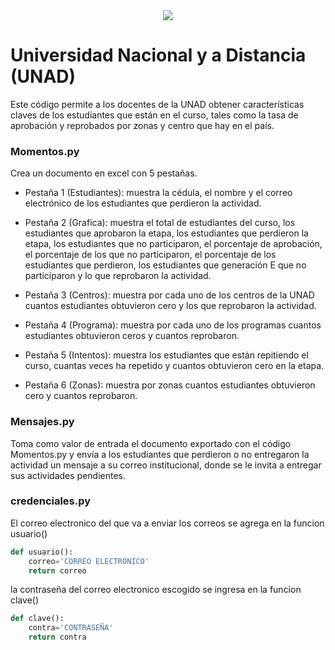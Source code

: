 <div style="text-align:center"><img src ="https://github.com/lokocristian/Momentos_UNAD/blob/main/icono.webp" /></div>

# Universidad Nacional y a Distancia (UNAD)

Este código permite a los docentes de la UNAD obtener características claves de los estudiantes que están en el curso, tales como la tasa de aprobación y reprobados por zonas y centro que hay en el país.

### Momentos.py

Crea un documento en excel con 5 pestañas.

- Pestaña 1 (Estudiantes): muestra la cédula, el nombre y el correo electrónico de los estudiantes que perdieron la actividad.

- Pestaña 2 (Grafica): muestra el total de estudiantes del curso, los estudiantes que aprobaron la etapa, los estudiantes que perdieron la etapa, los estudiantes que no participaron, el porcentaje de aprobación, el porcentaje de los que no participaron, el porcentaje de los estudiantes que perdieron, los estudiantes que generación E que no participaron y lo que reprobaron la actividad.

- Pestaña 3 (Centros): muestra por cada uno de los centros de la UNAD cuantos estudiantes obtuvieron cero y los que reprobaron la actividad.

- Pestaña 4 (Programa): muestra por cada uno de los programas cuantos estudiantes obtuvieron ceros y cuantos reprobaron.

- Pestaña 5 (Intentos): muestra los estudiantes que están repitiendo el curso, cuantas veces ha repetido y cuantos obtuvieron cero en la etapa.

- Pestaña 6 (Zonas): muestra por zonas cuantos estudiantes obtuvieron cero y cuantos reprobaron.

### Mensajes.py

Toma como valor de entrada el documento exportado con el código Momentos.py y envía a los estudiantes que perdieron o no entregaron la actividad un mensaje a su correo institucional, donde se le invita a entregar sus actividades pendientes.

### credenciales.py

El correo electronico del que va a enviar los correos se agrega en la funcion usuario()

```python
def usuario():
    correo='CORREO ELECTRONICO'
    return correo
```

la contraseña del correo electronico escogido se ingresa en la funcion clave()

```python
def clave():
    contra='CONTRASEÑA'
    return contra
```

